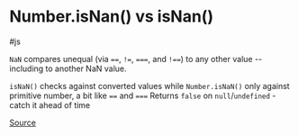 # Number.isNan() vs isNan()

#js

`NaN` compares unequal (via `==`, `!=`, `===`, and `!==`) to any other value -- including to another NaN value.

`isNaN()` checks against converted values while `Number.isNaN()` only against primitive number, a bit like `==` and `===`
Returns `false` on `null`/`undefined` - catch it ahead of time

[Source](https://developer.mozilla.org/en-US/docs/Web/JavaScript/Reference/Global_Objects/NaN)

